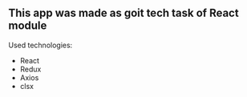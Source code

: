 ## This app was made as goit tech task of React module

Used technologies:
- React
- Redux
- Axios
- clsx
